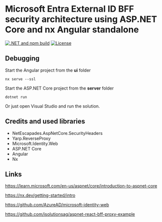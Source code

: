 # Microsoft Entra External ID BFF security architecture using ASP.NET Core and nx Angular standalone

[![.NET and npm build](https://github.com/damienbod/bff-MicrosoftEntraExternalID-aspnetcore-angular/actions/workflows/dotnet.yml/badge.svg)](https://github.com/damienbod/bff-MicrosoftEntraExternalID-aspnetcore-angular/actions/workflows/dotnet.yml) [![License](https://img.shields.io/badge/license-Apache%20License%202.0-blue.svg)](https://github.com/damienbod/bff-MicrosoftEntraExternalID-aspnetcore-angular/blob/main/LICENSE)

## Debugging

Start the Angular project from the **ui** folder

```
nx serve --ssl
```

Start the ASP.NET Core project from the **server** folder

```
dotnet run
```

Or just open Visual Studio and run the solution.

## Credits and used libraries

- NetEscapades.AspNetCore.SecurityHeaders
- Yarp.ReverseProxy
- Microsoft.Identity.Web
- ASP.NET Core
- Angular 
- Nx

## Links

https://learn.microsoft.com/en-us/aspnet/core/introduction-to-aspnet-core

https://nx.dev/getting-started/intro

https://github.com/AzureAD/microsoft-identity-web

https://github.com/isolutionsag/aspnet-react-bff-proxy-example